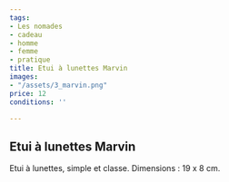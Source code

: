 ```yaml
---
tags:
- Les nomades
- cadeau
- homme
- femme
- pratique
title: Etui à lunettes Marvin
images:
- "/assets/3_marvin.png"
price: 12
conditions: ''

---
```

## Etui à lunettes Marvin

Etui à lunettes, simple et classe. Dimensions : 19 x 8 cm.